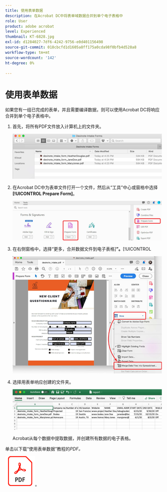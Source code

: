 ```yaml
---
title: 使用表单数据
description: 在Acrobat DC中将表单域数据合并到单个电子表格中
role: User
product: adobe acrobat
level: Experienced
thumbnail: KT-6828.jpg
exl-id: d1284027-7df6-4242-9756-e0d401156498
source-git-commit: 018cbcfd1d1605a8ff175a0cda98f0bfb4d528a8
workflow-type: tm+mt
source-wordcount: '142'
ht-degree: 0%

---
```


# 使用表单数据

如果您有一组已完成的表单，并且需要编译数据，则可以使用Acrobat DC将响应合并到单个电子表格中。

1. 首先，将所有PDF文件放入计算机上的文件夹。

   ![表单数据步骤1](../assets/FormData_1.png)

1. 在Acrobat DC中为表单文件打开一个文件，然后从“工具”中心或窗格中选择&#x200B;**[!UICONTROL Prepare Form]**。

   ![表单数据步骤2](../assets/FormData_2.png)

1. 在右侧窗格中，选择“更多，合并数据文件到电子表格&#x200B;]**”。**[!UICONTROL 

   ![表单数据步骤3](../assets/FormData_3.png)

1. 选择用表单响应创建的文件夹。

   ![表单数据步骤4](../assets/FormData_4.png)

   Acrobat从每个数据中提取数据，并创建所有数据的电子表格。

单击以下载“使用表单数据”教程的&#x200B;*PDF。*

[![下载使用表单数据教程](../assets/acrobat_PDF_96.png)](../assets/AcrobatDCFormData.pdf)。
